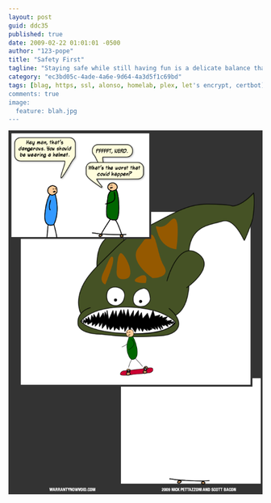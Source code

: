 ```yaml
---
layout: post
guid: ddc35
published: true
date: 2009-02-22 01:01:01 -0500
author: "123-pope"
title: "Safety First"
tagline: "Staying safe while still having fun is a delicate balance that today\'s comic is an attempt to capture. We hope that this tragedy can serve as a lesson for the future, and our dear readers can avoid such a terrible fate."
category: "ec3bd05c-4ade-4a6e-9d64-4a3d5f1c69bd"
tags: [blag, https, ssl, alonso, homelab, plex, let's encrypt, certbot]
comments: true
image:
  feature: blah.jpg
---
```


![](/assets/img/lol/comic68.png "He died doing what he loved. Being inside a giant fish-beast.")